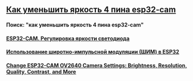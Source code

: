 ## [Как уменьшить яркость 4 пина esp32-cam](#)

#### Поиск: "как уменьшить яркость 4 пина esp32-cam"

#### [ESP32-CAM. Регулировка яркости светодиода](https://dzen.ru/a/ZTug1nOlQxoHeEGK)

#### [Использование широтно-импульсной модуляции (ШИМ) в ESP32](https://microkontroller.ru/esp32-projects/ispolzovanie-shirotno-impulsnoj-modulyaczii-shim-v-esp32/)

#### [Change ESP32-CAM OV2640 Camera Settings: Brightness, Resolution, Quality, Contrast, and More](https://randomnerdtutorials.com/esp32-cam-ov2640-camera-settings/)




